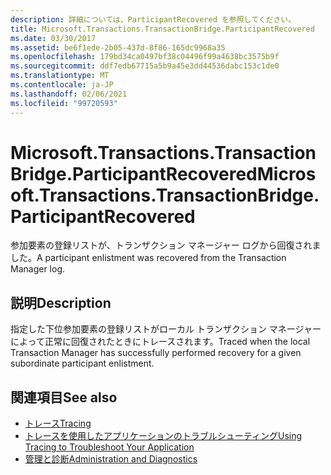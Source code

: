 ```yaml
---
description: 詳細については、ParticipantRecovered を参照してください。
title: Microsoft.Transactions.TransactionBridge.ParticipantRecovered
ms.date: 03/30/2017
ms.assetid: be6f1ede-2b05-437d-8f86-165dc9968a35
ms.openlocfilehash: 179bd34ca0497bf38c04496f99a4638bc3575b9f
ms.sourcegitcommit: ddf7edb67715a5b9a45e3dd44536dabc153c1de0
ms.translationtype: MT
ms.contentlocale: ja-JP
ms.lasthandoff: 02/06/2021
ms.locfileid: "99720593"
---
```

# <a name="microsofttransactionstransactionbridgeparticipantrecovered"></a><span data-ttu-id="a10d6-103">Microsoft.Transactions.TransactionBridge.ParticipantRecovered</span><span class="sxs-lookup"><span data-stu-id="a10d6-103">Microsoft.Transactions.TransactionBridge.ParticipantRecovered</span></span>

<span data-ttu-id="a10d6-104">参加要素の登録リストが、トランザクション マネージャー ログから回復されました。</span><span class="sxs-lookup"><span data-stu-id="a10d6-104">A participant enlistment was recovered from the Transaction Manager log.</span></span>  
  
## <a name="description"></a><span data-ttu-id="a10d6-105">説明</span><span class="sxs-lookup"><span data-stu-id="a10d6-105">Description</span></span>  

 <span data-ttu-id="a10d6-106">指定した下位参加要素の登録リストがローカル トランザクション マネージャーによって正常に回復されたときにトレースされます。</span><span class="sxs-lookup"><span data-stu-id="a10d6-106">Traced when the local Transaction Manager has successfully performed recovery for a given subordinate participant enlistment.</span></span>  
  
## <a name="see-also"></a><span data-ttu-id="a10d6-107">関連項目</span><span class="sxs-lookup"><span data-stu-id="a10d6-107">See also</span></span>

- [<span data-ttu-id="a10d6-108">トレース</span><span class="sxs-lookup"><span data-stu-id="a10d6-108">Tracing</span></span>](index.md)
- [<span data-ttu-id="a10d6-109">トレースを使用したアプリケーションのトラブルシューティング</span><span class="sxs-lookup"><span data-stu-id="a10d6-109">Using Tracing to Troubleshoot Your Application</span></span>](using-tracing-to-troubleshoot-your-application.md)
- [<span data-ttu-id="a10d6-110">管理と診断</span><span class="sxs-lookup"><span data-stu-id="a10d6-110">Administration and Diagnostics</span></span>](../index.md)
